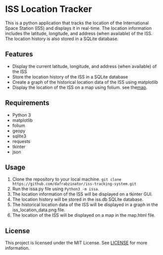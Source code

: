# ISS Location Tracker

This is a python application that tracks the location of the International Space Station (ISS) and displays it in real-time. The location information includes the latitude, longitude, and address (when available) of the ISS. The location history is also stored in a SQLite database.

## Features
- Display the current latitude, longitude, and address (when available) of the ISS
- Store the location history of the ISS in a SQLite database
- Create a graph of the historical location data of the ISS using matplotlib
- Display the location of the ISS on a map using folium. see the[map](map.html).

## Requirements
- Python 3
- matplotlib
- folium
- geopy
- sqlite3
- requests
- tkinter
- json

## Usage
1. Clone the repository to your local machine. `git clone https://github.com/dafrabzinator/iss-tracking-system.git`
2. Run the issa.py file using `Python3 -m issa`.
3. The location information of the ISS will be displayed on a tkinter GUI.
4. The location history will be stored in the iss.db SQLite database.
5. The historical location data of the ISS will be displayed in a graph in the iss_location_data.png file.
6. The location of the ISS will be displayed on a map in the map.html file.

## License
This project is licensed under the MIT License. See [LICENSE](LICENSE) for more information.
